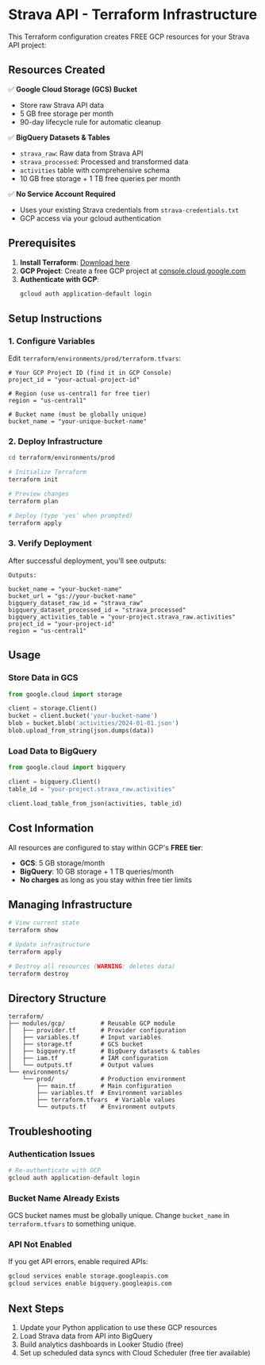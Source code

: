 # Strava API - Terraform Infrastructure

This Terraform configuration creates FREE GCP resources for your Strava API project:

## Resources Created

✅ **Google Cloud Storage (GCS) Bucket**
- Store raw Strava API data
- 5 GB free storage per month
- 90-day lifecycle rule for automatic cleanup

✅ **BigQuery Datasets & Tables**
- `strava_raw`: Raw data from Strava API
- `strava_processed`: Processed and transformed data
- `activities` table with comprehensive schema
- 10 GB free storage + 1 TB free queries per month

✅ **No Service Account Required**
- Uses your existing Strava credentials from `strava-credentials.txt`
- GCP access via your gcloud authentication

## Prerequisites

1. **Install Terraform**: [Download here](https://www.terraform.io/downloads)
2. **GCP Project**: Create a free GCP project at [console.cloud.google.com](https://console.cloud.google.com)
3. **Authenticate with GCP**:
   ```bash
   gcloud auth application-default login
   ```

## Setup Instructions

### 1. Configure Variables

Edit `terraform/environments/prod/terraform.tfvars`:

```hcl
# Your GCP Project ID (find it in GCP Console)
project_id = "your-actual-project-id"

# Region (use us-central1 for free tier)
region = "us-central1"

# Bucket name (must be globally unique)
bucket_name = "your-unique-bucket-name"
```

### 2. Deploy Infrastructure

```bash
cd terraform/environments/prod

# Initialize Terraform
terraform init

# Preview changes
terraform plan

# Deploy (type 'yes' when prompted)
terraform apply
```

### 3. Verify Deployment

After successful deployment, you'll see outputs:

```
Outputs:

bucket_name = "your-bucket-name"
bucket_url = "gs://your-bucket-name"
bigquery_dataset_raw_id = "strava_raw"
bigquery_dataset_processed_id = "strava_processed"
bigquery_activities_table = "your-project.strava_raw.activities"
project_id = "your-project-id"
region = "us-central1"
```

## Usage

### Store Data in GCS

```python
from google.cloud import storage

client = storage.Client()
bucket = client.bucket('your-bucket-name')
blob = bucket.blob('activities/2024-01-01.json')
blob.upload_from_string(json.dumps(data))
```

### Load Data to BigQuery

```python
from google.cloud import bigquery

client = bigquery.Client()
table_id = "your-project.strava_raw.activities"

client.load_table_from_json(activities, table_id)
```

## Cost Information

All resources are configured to stay within GCP's **FREE tier**:

- **GCS**: 5 GB storage/month
- **BigQuery**: 10 GB storage + 1 TB queries/month
- **No charges** as long as you stay within free tier limits

## Managing Infrastructure

```bash
# View current state
terraform show

# Update infrastructure
terraform apply

# Destroy all resources (WARNING: deletes data)
terraform destroy
```

## Directory Structure

```
terraform/
├── modules/gcp/          # Reusable GCP module
│   ├── provider.tf       # Provider configuration
│   ├── variables.tf      # Input variables
│   ├── storage.tf        # GCS bucket
│   ├── bigquery.tf       # BigQuery datasets & tables
│   ├── iam.tf            # IAM configuration
│   └── outputs.tf        # Output values
└── environments/
    └── prod/             # Production environment
        ├── main.tf       # Main configuration
        ├── variables.tf  # Environment variables
        ├── terraform.tfvars  # Variable values
        └── outputs.tf    # Environment outputs
```

## Troubleshooting

### Authentication Issues
```bash
# Re-authenticate with GCP
gcloud auth application-default login
```

### Bucket Name Already Exists
GCS bucket names must be globally unique. Change `bucket_name` in `terraform.tfvars` to something unique.

### API Not Enabled
If you get API errors, enable required APIs:
```bash
gcloud services enable storage.googleapis.com
gcloud services enable bigquery.googleapis.com
```

## Next Steps

1. Update your Python application to use these GCP resources
2. Load Strava data from API into BigQuery
3. Build analytics dashboards in Looker Studio (free)
4. Set up scheduled data syncs with Cloud Scheduler (free tier available)
